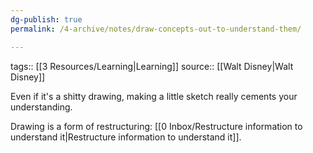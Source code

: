 ```yaml
---
dg-publish: true
permalink: /4-archive/notes/draw-concepts-out-to-understand-them/

---
```


tags:: [[3 Resources/Learning\|Learning]] 
source:: [[Walt Disney\|Walt Disney]]

Even if it's a shitty drawing, making a little sketch really cements your understanding.

Drawing is a form of restructuring: [[0 Inbox/Restructure information to understand it\|Restructure information to understand it]].